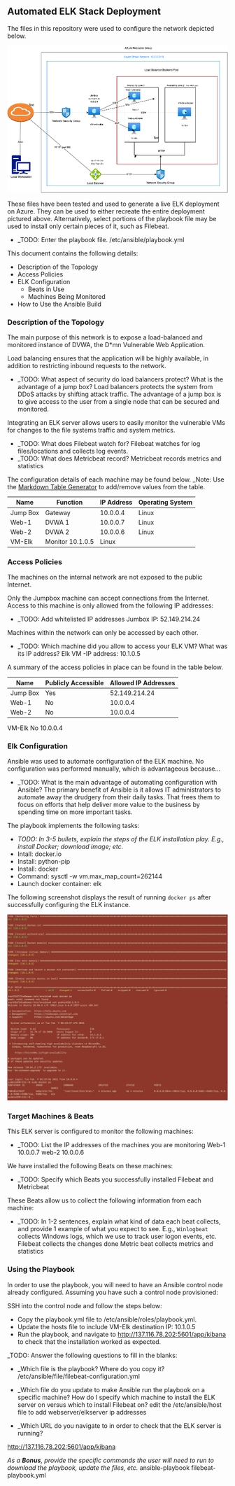 ## Automated ELK Stack Deployment

The files in this repository were used to configure the network depicted below.

![TODO: Update the path with the name of your diagram](Images/ELKstackProject1.png)

These files have been tested and used to generate a live ELK deployment on Azure. They can be used to either recreate the entire deployment pictured above. Alternatively, select portions of the playbook file may be used to install only certain pieces of it, such as Filebeat.

  - _TODO: Enter the playbook file.
  /etc/ansible/playbook.yml

This document contains the following details:
- Description of the Topology
- Access Policies
- ELK Configuration
  - Beats in Use
  - Machines Being Monitored
- How to Use the Ansible Build


### Description of the Topology

The main purpose of this network is to expose a load-balanced and monitored instance of DVWA, the D*mn Vulnerable Web Application.

Load balancing ensures that the application will be highly available, in addition to restricting inbound requests to the network.
- _TODO: What aspect of security do load balancers protect? What is the advantage of a jump box?
Load balancers protects the system from DDoS attacks by shifting attack traffic. The advantage of a jump box is to give access to the user from a single node that can be secured and monitored.

Integrating an ELK server allows users to easily monitor the vulnerable VMs for changes to the file systems traffic and system metrics.
- _TODO: What does Filebeat watch for?
Filebeat watches for log files/locations and collects log events.
- _TODO: What does Metricbeat record?
Metricbeat records metrics and statistics

The configuration details of each machine may be found below.
_Note: Use the [Markdown Table Generator](http://www.tablesgenerator.com/markdown_tables) to add/remove values from the table.

| Name     | Function | IP Address | Operating System |
|----------|----------|------------|------------------|
| Jump Box | Gateway  | 10.0.0.4  | Linux             |
| Web-1    | DVWA 1   | 10.0.0.7  | Linux             |
| Web-2    | DVWA 2   | 10.0.0.6  | Linux             |
| VM-Elk   | Monitor   10.1.0.5   | Linux             |

### Access Policies

The machines on the internal network are not exposed to the public Internet. 

Only the Jumpbox machine can accept connections from the Internet. Access to this machine is only allowed from the following IP addresses:
- _TODO: Add whitelisted IP addresses
Jumbox IP: 52.149.214.24

Machines within the network can only be accessed by each other.
- _TODO: Which machine did you allow to access your ELK VM? What was its IP address? Elk VM -IP address: 10.1.0.5

A summary of the access policies in place can be found in the table below.

| Name     | Publicly Accessible | Allowed IP Addresses |
|----------|---------------------|----------------------|
| Jump Box | Yes                 |   52.149.214.24      |
| Web-1    | No                  |    10.0.0.4          |
| Web-2    | No                  |    10.0.0.4          |
  VM-Elk     No                       10.0.0.4
### Elk Configuration

Ansible was used to automate configuration of the ELK machine. No configuration was performed manually, which is advantageous because...
- _TODO: What is the main advantage of automating configuration with Ansible?
The primary benefit of Ansible is it allows IT administrators to automate away the drudgery from their daily tasks. That frees them to focus on efforts that help deliver more value to the business by spending time on more important tasks.

The playbook implements the following tasks:
- _TODO: In 3-5 bullets, explain the steps of the ELK installation play. E.g., install Docker; download image; etc._
- Intall: docker.io
- Install: python-pip
- Install: docker
- Command: sysctl -w vm.max_map_count=262144
- Launch docker container: elk

The following screenshot displays the result of running `docker ps` after successfully configuring the ELK instance.

![TODO: Update the path with the name of your screenshot of docker ps output](Images/docker_ps_output.png)

### Target Machines & Beats
This ELK server is configured to monitor the following machines:
- _TODO: List the IP addresses of the machines you are monitoring
Web-1 10.0.0.7
web-2 10.0.0.6


We have installed the following Beats on these machines:
- _TODO: Specify which Beats you successfully installed
Filebeat and Metricbeat

These Beats allow us to collect the following information from each machine:
- _TODO: In 1-2 sentences, explain what kind of data each beat collects, and provide 1 example of what you expect to see. E.g., `Winlogbeat` collects Windows logs, which we use to track user logon events, etc.
Filebeat collects the changes done 
Metric beat collects metrics and statistics 



### Using the Playbook
In order to use the playbook, you will need to have an Ansible control node already configured. Assuming you have such a control node provisioned: 

SSH into the control node and follow the steps below:
- Copy the playbook.yml file to /etc/ansible/roles/playbook.yml.
- Update the hosts file to include VM-Elk destination IP: 10.1.0.5
- Run the playbook, and navigate to http://137.116.78.202:5601/app/kibana to check that the installation worked as expected.

_TODO: Answer the following questions to fill in the blanks:
- _Which file is the playbook? Where do you copy it?
/etc/ansible/file/filebeat-configuration.yml
- _Which file do you update to make Ansible run the playbook on a specific machine? How do I specify which machine to install the ELK server on versus which to install Filebeat on?
edit the /etc/ansible/host file to add webserver/elkserver ip addresses

- _Which URL do you navigate to in order to check that the ELK server is running?

http://137.116.78.202:5601/app/kibana

_As a **Bonus**, provide the specific commands the user will need to run to download the playbook, update the files, etc._
ansible-playbook filebeat-playbook.yml
